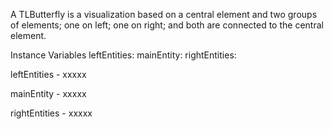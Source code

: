 A TLButterfly is a visualization based on a central element and two groups of elements; one on left; one on right; and both are connected to the central element.

Instance Variables
	leftEntities:		<Object>
	mainEntity:		<Object>
	rightEntities:		<Object>

leftEntities
	- xxxxx

mainEntity
	- xxxxx

rightEntities
	- xxxxx
